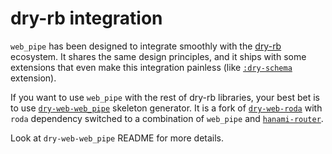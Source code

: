 # dry-rb integration

`web_pipe` has been designed to integrate smoothly with
the [dry-rb](https://dry-rb.org/) ecosystem. It shares the same design
principles, and it ships with some extensions that even make this
integration painless (like [`:dry-schema`](../extensions/dry_schema.md)
extension).

If you want to use `web_pipe` with the rest of dry-rb libraries,
your best bet is to use
[`dry-web-web_pipe`](https://github.com/waiting-for-dev/dry-web-web_pipe)
skeleton generator. It is a fork of
[`dry-web-roda`](https://github.com/dry-rb/dry-web-roda) with
`roda` dependency switched to a combination of `web_pipe` and
[`hanami-router`](https://github.com/hanami/router).

Look at `dry-web-web_pipe` README for more details.

